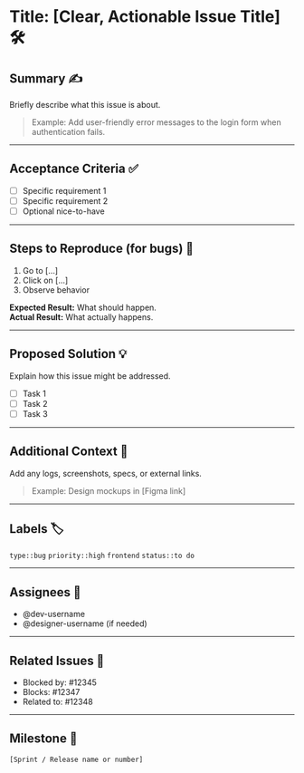 # Title: [Clear, Actionable Issue Title] 🛠️

## Summary ✍️
Briefly describe what this issue is about.

> Example: Add user-friendly error messages to the login form when authentication fails.

---

## Acceptance Criteria ✅
- [ ] Specific requirement 1  
- [ ] Specific requirement 2  
- [ ] Optional nice-to-have

---

## Steps to Reproduce (for bugs) 🐛  
1. Go to [...]  
2. Click on [...]  
3. Observe behavior  

**Expected Result:** What should happen.  
**Actual Result:** What actually happens.

---

## Proposed Solution 💡
Explain how this issue might be addressed.

- [ ] Task 1  
- [ ] Task 2  
- [ ] Task 3

---

## Additional Context 📎
Add any logs, screenshots, specs, or external links.  
> Example: Design mockups in [Figma link]

---

## Labels 🏷️
`type::bug` `priority::high` `frontend` `status::to do`

---

## Assignees 👤
- @dev-username  
- @designer-username (if needed)

---

## Related Issues 🔗
- Blocked by: #12345  
- Blocks: #12347  
- Related to: #12348

---

## Milestone 📆
`[Sprint / Release name or number]`

